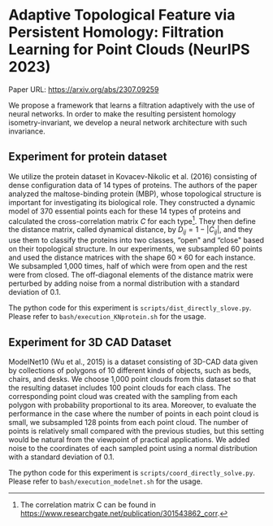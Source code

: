 # Adaptive Topological Feature via Persistent Homology: Filtration Learning for Point Clouds (NeurIPS 2023)

Paper URL: https://arxiv.org/abs/2307.09259

We propose a framework that learns a filtration adaptively with the use of neural networks. 
In order to make the resulting persistent homology isometry-invariant, we develop a neural network architecture with such invariance. 

## Experiment for protein dataset

We utilize the protein dataset in Kovacev-Nikolic et al. (2016) consisting of dense configuration data of 14 types of proteins. 
The authors of the paper analyzed the maltose-binding protein (MBP), whose topological structure is important for investigating its biological role. 
They constructed a dynamic model of 370 essential points each for these 14 types of proteins and calculated the cross-correlation matrix $C$ for each type[^1]. 
They then define the distance matrix, called dynamical distance, by $D_{ij}=1-|C_{ij}|$, and they use them to classify the proteins into two classes, “open" and “close" based on their topological structure. 
In our experiments, we subsampled 60 points and used the distance matrices with the shape $60\times 60$ for each instance. 
We subsampled 1,000 times, half of which were from open and the rest were from closed. The off-diagonal elements of the distance matrix were perturbed by adding noise from a normal distribution with a standard deviation of 0.1.

The python code for this experiment is `scripts/dist_directly_slove.py`.
Please refer to `bash/execution_KNprotein.sh` for the usage. 

## Experiment for 3D CAD Dataset

ModelNet10 (Wu et al., 2015) is a dataset consisting of 3D-CAD data given by collections of polygons of 10 different kinds of objects, such as beds, chairs, and desks. 
We choose 1,000 point clouds from this dataset so that the resulting dataset includes 100 point clouds for each class. 
The corresponding point cloud was created with the sampling from each polygon with probability proportional to its area. 
Moreover, to evaluate the performance in the case where the number of points in each point cloud is small, we subsampled 128 points from each point cloud. 
The number of points is relatively small compared with the previous studies, but this setting would be natural from the viewpoint of practical applications. 
We added noise to the coordinates of each sampled point using a normal distribution with a standard deviation of 0.1.

The python code for this experiment is `scripts/coord_directly_solve.py`.
Please refer to `bash/execution_modelnet.sh` for the usage. 

[^1]: The correlation matrix C can be found in https://www.researchgate.net/publication/301543862_corr.